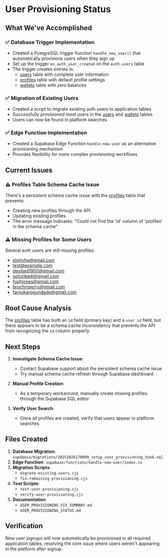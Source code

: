 # User Provisioning Status

## What We've Accomplished

### ✅ Database Trigger Implementation
- Created a PostgreSQL trigger function `handle_new_user()` that automatically provisions users when they sign up
- Set up the trigger `on_auth_user_created` on the `auth.users` table
- The trigger creates entries in:
  - [users](file:///C:/Users/HP/.qoder/frontend-eloity-unified-ecosys-3/migrations/0000_tired_bloodaxe.sql#L581-L588) table with complete user information
  - [profiles](file:///C:/Users/HP/.qoder/frontend-eloity-unified-ecosys-3/migrations/0000_tired_bloodaxe.sql#L378-L406) table with default profile settings
  - [wallets](file:///C:/Users/HP/.qoder/frontend-eloity-unified-ecosys-3/migrations/0000_tired_bloodaxe.sql#L546-L579) table with zero balances

### ✅ Migration of Existing Users
- Created a script to migrate existing auth users to application tables
- Successfully provisioned most users in the [users](file:///C:/Users/HP/.qoder/frontend-eloity-unified-ecosys-3/migrations/0000_tired_bloodaxe.sql#L581-L588) and [wallets](file:///C:/Users/HP/.qoder/frontend-eloity-unified-ecosys-3/migrations/0000_tired_bloodaxe.sql#L546-L579) tables
- Users can now be found in platform searches

### ✅ Edge Function Implementation
- Created a Supabase Edge Function `handle-new-user` as an alternative provisioning mechanism
- Provides flexibility for more complex provisioning workflows

## Current Issues

### ⚠️ Profiles Table Schema Cache Issue
There's a persistent schema cache issue with the [profiles](file:///C:/Users/HP/.qoder/frontend-eloity-unified-ecosys-3/migrations/0000_tired_bloodaxe.sql#L378-L406) table that prevents:
- Creating new profiles through the API
- Updating existing profiles
- The error message indicates: "Could not find the 'id' column of 'profiles' in the schema cache"

### ⚠️ Missing Profiles for Some Users
Several auth users are still missing profiles:
- eloityhq@gmail.com
- test@example.com
- devilaid1900@gmail.com
- solozikedi@gmail.com
- fushjones@gmail.com
- brochrisjerry@gmail.com
- faroukarogundade@gmail.com

## Root Cause Analysis

The [profiles](file:///C:/Users/HP/.qoder/frontend-eloity-unified-ecosys-3/migrations/0000_tired_bloodaxe.sql#L378-L406) table has both an `id` field (primary key) and a `user_id` field, but there appears to be a schema cache inconsistency that prevents the API from recognizing the `id` column properly.

## Next Steps

1. **Investigate Schema Cache Issue**: 
   - Contact Supabase support about the persistent schema cache issue
   - Try manual schema cache refresh through Supabase dashboard

2. **Manual Profile Creation**:
   - As a temporary workaround, manually create missing profiles through the Supabase SQL editor

3. **Verify User Search**:
   - Once all profiles are created, verify that users appear in platform searches

## Files Created

1. **Database Migration**: `supabase/migrations/20251026170000_setup_user_provisioning_hook.sql`
2. **Edge Function**: `supabase/functions/handle-new-user/index.ts`
3. **Migration Scripts**: 
   - `migrate-existing-users.cjs`
   - `fix-remaining-provisioning.cjs`
4. **Test Scripts**:
   - `test-user-provisioning.cjs`
   - `verify-user-provisioning.cjs`
5. **Documentation**:
   - `USER_PROVISIONING_FIX_SUMMARY.md`
   - `USER_PROVISIONING_STATUS.md`

## Verification

New user signups will now automatically be provisioned in all required application tables, resolving the core issue where users weren't appearing in the platform after signup.